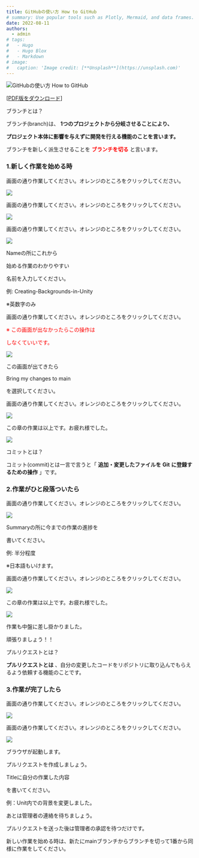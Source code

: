 ```yaml
---
title: GitHubの使い方 How to GitHub
# summary: Use popular tools such as Plotly, Mermaid, and data frames.
date: 2022-08-11
authors:
  - admin
# tags:
#   - Hugo
#   - Hugo Blox
#   - Markdown
# image:
#   caption: 'Image credit: [**Unsplash**](https://unsplash.com)'
---
```


![GitHubの使い方 How to GitHub](/img/title.png)

[[PDF版をダウンロード](how_to_github.pdf)]

ブランチとは？

ブランチ(branch)は、 __1つのプロジェクトから分岐させることにより、__

__プロジェクト本体に影響を与えずに開発を行える機能のことを言います。__

ブランチを新しく派生させることを <span style="color:#FF0000"> __ブランチを切る__ </span> と言います。

### 1\.新しく作業を始める時

画面の通り作業してください。オレンジのところをクリックしてください。

![](img/how_to_github0.png)

画面の通り作業してください。オレンジのところをクリックしてください。

![](img/how_to_github1.png)

画面の通り作業してください。オレンジのところをクリックしてください。

![](img/how_to_github2.png)

Nameの所にこれから

始める作業のわかりやすい

名前を入力してください。

例: Creating\-Backgrounds\-in\-Unity

※英数字のみ

画面の通り作業してください。オレンジのところをクリックしてください。

<span style="color:#FF0000">※</span>  <span style="color:#FF0000">この画面が出なかったらこの操作は</span>

<span style="color:#FF0000">しなくていいです。</span>

![](img/how_to_github3.png)

この画面が出てきたら

Bring my changes to main

を選択してください。

画面の通り作業してください。オレンジのところをクリックしてください。

![](img/how_to_github4.png)

この章の作業は以上です。お疲れ様でした。

![](img/how_to_github5.png)

コミットとは？

コミット\(commit\)とは一言で言うと「 __追加・変更したファイルを__  __Git__  __に登録するための操作__ 」です。

### 2\.作業がひと段落ついたら

画面の通り作業してください。オレンジのところをクリックしてください。

![](img/how_to_github6.png)

Summaryの所に今までの作業の進捗を

書いてください。

例: 半分程度

※日本語もいけます。

画面の通り作業してください。オレンジのところをクリックしてください。

![](img/how_to_github7.png)

この章の作業は以上です。お疲れ様でした。

![](img/how_to_github8.png)

作業も中盤に差し掛かりました。

頑張りましょう！！

プルリクエストとは？

__プルリクエストとは__ 、自分の変更したコードをリポジトリに取り込んでもらえるよう依頼する機能のことです。

### 3\.作業が完了したら

画面の通り作業してください。オレンジのところをクリックしてください。

![](img/how_to_github9.png)

画面の通り作業してください。オレンジのところをクリックしてください。

![](img/how_to_github10.png)

ブラウザが起動します。

プルリクエストを作成しましょう。

Titleに自分の作業した内容

を書いてください。

例：Unit内での背景を変更しました。

あとは管理者の連絡を待ちましょう。

プルリクエストを送った後は管理者の承認を待つだけです。

新しい作業を始める時は、新たにmainブランチからブランチを切って1番から同様に作業をしてください。

